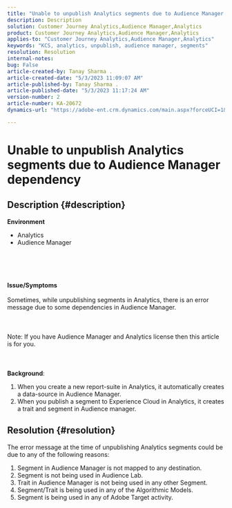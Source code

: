 ```yaml
---
title: "Unable to unpublish Analytics segments due to Audience Manager dependency"
description: Description
solution: Customer Journey Analytics,Audience Manager,Analytics
product: Customer Journey Analytics,Audience Manager,Analytics
applies-to: "Customer Journey Analytics,Audience Manager,Analytics"
keywords: "KCS, analytics, unpublish, audience manager, segments"
resolution: Resolution
internal-notes: 
bug: False
article-created-by: Tanay Sharma .
article-created-date: "5/3/2023 11:09:07 AM"
article-published-by: Tanay Sharma .
article-published-date: "5/3/2023 11:17:24 AM"
version-number: 2
article-number: KA-20672
dynamics-url: "https://adobe-ent.crm.dynamics.com/main.aspx?forceUCI=1&pagetype=entityrecord&etn=knowledgearticle&id=d5cd86ea-a2e9-ed11-a7c6-6045bd0065b6"

---
```

# Unable to unpublish Analytics segments due to Audience Manager dependency

## Description {#description}

<b>Environment</b>
- Analytics
- Audience Manager

<br><br> <br><br><b>Issue/Symptoms</b><br><br>Sometimes, while unpublishing segments in Analytics, there is an error message due to some dependencies in Audience Manager.<br><br> <br><br>Note: If you have Audience Manager and Analytics license then this article is for you.<br><br> <br><br><b>Background</b>:
1. When you create a new report-suite in Analytics, it automatically creates a data-source in Audience Manager.
2. When you publish a segment to Experience Cloud in Analytics, it creates a trait and segment in Audience manager.



## Resolution {#resolution}


The error message at the time of unpublishing Analytics segments could be due to any of the following reasons:

1. Segment in Audience Manager is not mapped to any destination.
2. Segment is not being used in Audience Lab.
3. Trait in Audience Manager is not being used in any other Segment.
4. Segment/Trait is being used in any of the Algorithmic Models.
5. Segment is being used in any of Adobe Target activity.

